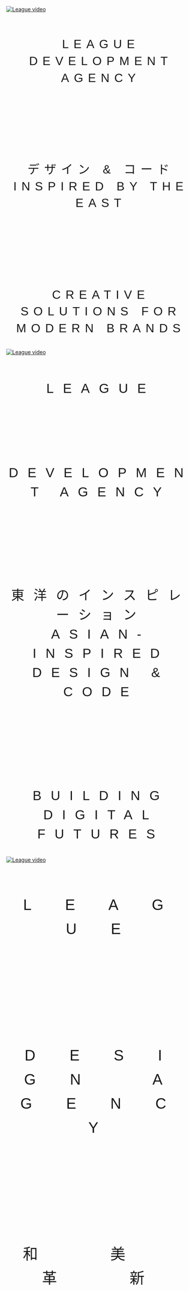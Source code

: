 [![League video](https://github.com/user-attachments/assets/437906dc-4912-459d-89db-f6fc9b3161e8)](https://github.com/user-attachments/assets/9e35a657-dbd3-4959-a382-63b0ac7545c7)

<br /><br />

<div align="center" style="font-family: 'Noto Sans JP', 'Arial', sans-serif; letter-spacing: 0.4em; font-size: 2rem; line-height: 2.8rem;">
LEAGUE
DEVELOPMENT
AGENCY

<br /><br /><br />

デザイン & コード
INSPIRED BY THE EAST

<br /><br /><br />

CREATIVE SOLUTIONS
FOR MODERN BRANDS

</div>

[![League video](https://github.com/user-attachments/assets/437906dc-4912-459d-89db-f6fc9b3161e8)](https://github.com/user-attachments/assets/9e35a657-dbd3-4959-a382-63b0ac7545c7)

<br /><br />

<div align="center" style="font-family: 'Noto Sans JP', 'Arial', sans-serif; letter-spacing: 0.7em; font-size: 2.2rem; line-height: 3.2rem;">
LEAGUE

<br /><br />

DEVELOPMENT AGENCY

<br /><br /><br />

東洋のインスピレーション
ASIAN-INSPIRED DESIGN & CODE

<br /><br /><br />

BUILDING DIGITAL FUTURES

</div>

[![League video](https://github.com/user-attachments/assets/437906dc-4912-459d-89db-f6fc9b3161e8)](https://github.com/user-attachments/assets/9e35a657-dbd3-4959-a382-63b0ac7545c7)

<br /><br /><br />

<div align="center" style="font-family: 'Noto Sans JP', 'Arial', sans-serif; letter-spacing: 1em; font-size: 2.5rem; line-height: 4rem;">
L E A G U E

<br /><br /><br />

D E S I G N &nbsp; A G E N C Y

<br /><br /><br />

和 &nbsp; 美 &nbsp; 革 &nbsp; 新

</div>
